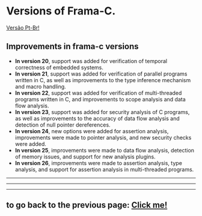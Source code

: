 # Versions of Frama-C.

[Versão Pt-Br!](./translations/NovasVersoes.md)

## Improvements in frama-c versions

-   **In version 20**, support was added for verification of temporal correctness of embedded systems.
-   **In version 21**, support was added for verification of parallel programs written in C, as well as improvements to the type inference mechanism and macro handling.
-   **In version 22**, support was added for verification of multi-threaded programs written in C, and improvements to scope analysis and data flow analysis.
-   **In version 23**, support was added for security analysis of C programs, as well as improvements to the accuracy of data flow analysis and detection of null pointer dereferences.
-   **In version 24**, new options were added for assertion analysis, improvements were made to pointer analysis, and new security checks were added.
-   **In version 25**, improvements were made to data flow analysis, detection of memory issues, and support for new analysis plugins.
-   **In version 26**, improvements were made to assertion analysis, type analysis, and support for assertion analysis in multi-threaded programs.

---

---

---

## to go back to the previous page: [Click me!](./FramacTool.md)
